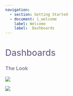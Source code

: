 ```yaml
---
navigation:
  - section: Getting Started
  - document: 1_welcome
    label: Welcome
    label:  Dashboards
---
```

<h1 style="padding-bottom:0px;color:#76678b;font-weight:500">Dashboards</h1>

<h3 style="padding-bottom:0px;color:#76678b;font-weight:500">The Look</h3>
<a target="_blank" href="/dashboards/4">
<img src="/api/internal/vector_thumbnail/dashboard/4"/></a>

![](/Users/millikoch/looker/746963e7a25785603fbbeff95371450940cb2afe.png)
